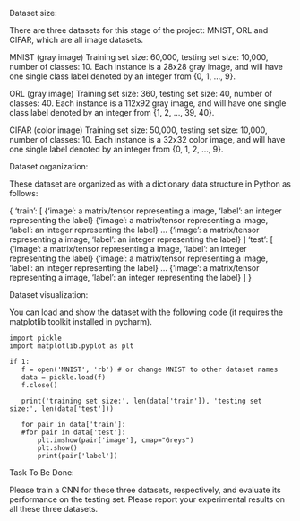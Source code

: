 Dataset size:

There are three datasets for this stage of the project: MNIST, ORL and CIFAR, which are all image datasets.

MNIST (gray image)
Training set size: 60,000, testing set size: 10,000, number of classes: 10. Each instance is a 28x28 gray image, and will have one single class label denoted by an integer from {0, 1, …, 9}.

ORL (gray image)
Training set size: 360, testing set size: 40, number of classes: 40. Each instance is a 112x92 gray image, and will have one single class label denoted by an integer from {1, 2, …, 39, 40}.

CIFAR (color image)
Training set size: 50,000, testing set size: 10,000, number of classes: 10. Each instance is a 32x32 color image, and will have one single label denoted by an integer from {0, 1, 2, …, 9}.

Dataset organization:

These dataset are organized as with a dictionary data structure in Python as follows:

{
‘train’: [
{‘image’: a matrix/tensor representing a image, ‘label’: an integer representing the label}
{‘image’: a matrix/tensor representing a image, ‘label’: an integer representing the label}
…
{‘image’: a matrix/tensor representing a image, ‘label’: an integer representing the label}
]
‘test’: [
{‘image’: a matrix/tensor representing a image, ‘label’: an integer representing the label}
{‘image’: a matrix/tensor representing a image, ‘label’: an integer representing the label}
…
{‘image’: a matrix/tensor representing a image, ‘label’: an integer representing the label}
]
}

Dataset visualization:

You can load and show the dataset with the following code (it requires the matplotlib toolkit installed in pycharm).

```
import pickle
import matplotlib.pyplot as plt

if 1:
   f = open('MNIST', 'rb') # or change MNIST to other dataset names
   data = pickle.load(f)
   f.close()

   print('training set size:', len(data['train']), 'testing set size:', len(data['test']))

   for pair in data['train']:
   #for pair in data['test']:
       plt.imshow(pair['image'], cmap="Greys")
       plt.show()
       print(pair['label'])
```

Task To Be Done:

Please train a CNN for these three datasets, respectively, and evaluate its performance on the testing set. Please report your experimental results on all these three datasets.
